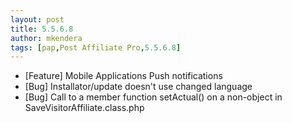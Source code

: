 ```yaml
---
layout: post
title: 5.5.6.8
author: mkendera
tags: [pap,Post Affiliate Pro,5.5.6.8]
---
```


- [Feature] Mobile Applications Push notifications
- [Bug] Installator/update doesn't use changed language
- [Bug] Call to a member function setActual() on a non-object in SaveVisitorAffiliate.class.php
